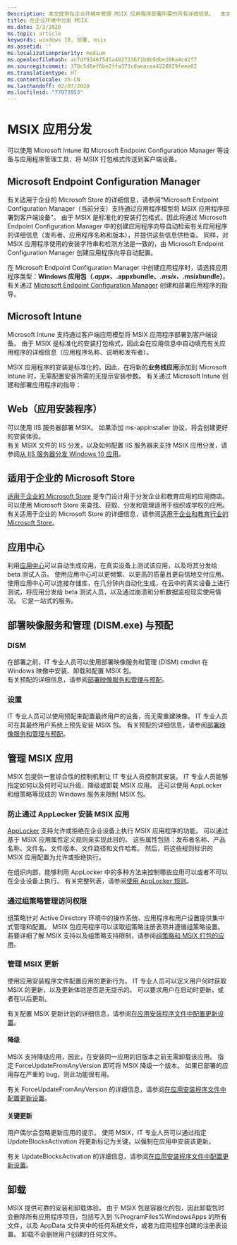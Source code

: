 ```yaml
---
Description: 本文提供在企业环境中管理 MSIX 应用程序部署所需的所有详细信息。  本文的目标读者是企业和 IT 专业人员。
title: 在企业环境中分发 MSIX
ms.date: 2/3/2020
ms.topic: article
keywords: windows 10, 部署, msix
ms.assetid: ''
ms.localizationpriority: medium
ms.openlocfilehash: acfdf9346f5d1a482733671b0b9dbe206a4c42ff
ms.sourcegitcommit: 37bc5d6ef6be2ffa373c0aeacea4226829feee02
ms.translationtype: HT
ms.contentlocale: zh-CN
ms.lasthandoff: 02/07/2020
ms.locfileid: "77073953"
---
```

#   <a name="msix-app-distribution"></a>MSIX 应用分发
可以使用 Microsoft Intune 和 Microsoft Endpoint Configuration Manager 等设备与应用程序管理工具，将 MSIX 打包格式传送到客户端设备。 

##  <a name="microsoft-endpoint-configuration-manager"></a>Microsoft Endpoint Configuration Manager 
有关适用于企业的 Microsoft Store 的详细信息，请参阅“Microsoft Endpoint Configuration Manager（当前分支）支持通过应用程序模型将 MSIX 应用程序部署到客户端设备”。 由于 MSIX 是标准化的安装打包格式，因此将通过 Microsoft Endpoint Configuration Manager 中的创建应用程序向导自动检索有关应用程序的详细信息（发布者、应用程序名称和版本），并提供这些信息供检查。 同样，对 MSIX 应用程序使用的安装字符串和检测方法是一致的，由 Microsoft Endpoint Configuration Manager 创建应用程序向导自动配置。

在 Microsoft Endpoint Configuration Manager 中创建应用程序时，请选择应用程序类型：<b>Windows 应用包（*.appx、*.appxbundle、*.msix、*.msixbundle）</b>。 有关通过 [Microsoft Endpoint Configuration Manager](https://docs.microsoft.com/configmgr/apps/get-started/create-and-deploy-an-application) 创建和部署应用程序的指导。

## <a name="microsoft-intune"></a>Microsoft Intune

Microsoft Intune 支持通过客户端应用模型将 MSIX 应用程序部署到客户端设备。 由于 MSIX 是标准化的安装打包格式，因此会在应用信息中自动填充有关应用程序的详细信息（应用程序名称、说明和发布者）。

MSIX 应用程序的安装是标准化的，因此，在将新的<b>业务线应用</b>添加到 Microsoft Intune 时，无需配置安装所需的无提示安装参数。 有关通过 Microsoft Intune 创建和部署应用程序的指导： 

## <a name="web-app-installer"></a>Web（应用安装程序）

可以使用 IIS 服务器部署 MSIX。  如果添加 ms-appinstaller 协议，将会创建更好的安装体验。  
有关 MSIX 文件的 IIS 分发，以及如何配置 IIS 服务器来支持 MSIX 应用分发，请参阅[从 IIS 服务器分发 Windows 10 应用](https://docs.microsoft.com/windows/msix/app-installer/web-install-iis)。

## <a name="microsoft-store-for-business"></a>适用于企业的 Microsoft Store

[适用于企业的 Microsoft Store](https://businessstore.microsoft.com/store) 是专门设计用于分发企业和教育应用的应用商店。 可以使用 Microsoft Store 来查找、获取、分发和管理适用于组织或学校的应用。  有关适用于企业的 Microsoft Store 的详细信息，请参阅[适用于企业和教育行业的 Microsoft Store](https://docs.microsoft.com/microsoft-store/)。

## <a name="app-center"></a>应用中心

利用[应用中心](https://appcenter.ms/)可以自动生成应用，在真实设备上测试该应用，以及将其分发给 beta 测试人员。  使用应用中心可以更频繁、以更高的质量且更自信地交付应用。  使用应用中心可以连接存储库，在几分钟内自动化生成，在云中的真实设备上进行测试，将应用分发给 beta 测试人员，以及通过崩溃和分析数据监视现实使用情况。 它是一站式的服务。


## <a name="deployment-image-servicing-and-management-dismexe-and-provisioning"></a>部署映像服务和管理 (DISM.exe) 与预配

### <a name="dism"></a>DISM
在部署之前，IT 专业人员可以使用部署映像服务和管理 (DISM) cmdlet 在 Windows 映像中安装、卸载和配置 MSIX 包。  
有关预配的详细信息，请参阅[部署映像服务和管理与预配](managing-your-msix-deployment-dism-provisioning.md)。

### <a name="provisioning"></a>设置
IT 专业人员可以使用预配来配置最终用户的设备，而无需重建映像。  IT 专业人员可在其最终用户系统上预先安装 MSIX 包。
有关预配的详细信息，请参阅[部署映像服务和管理与预配](managing-your-msix-deployment-dism-provisioning.md)。

## <a name="managing-your-msix-app"></a>管理 MSIX 应用

MSIX 包提供一套综合性的控制机制让 IT 专业人员控制其安装。  IT 专业人员能够指定如何以及何时可以升级、降级或卸载 MSIX 应用。  还可以使用 AppLocker 和组策略等现成的 Windows 服务来限制 MSIX 包。 

### <a name="prevent-msix-app-installs-through-applocker"></a>防止通过 AppLocker 安装 MSIX 应用

[AppLocker](https://docs.microsoft.com/windows/security/threat-protection/windows-defender-application-control/applocker/applocker-overview) 支持允许或拒绝在企业设备上执行 MSIX 应用程序的功能。 可以通过基于 MSIX 应用属性定义规则来实现此目的。 这些属性包括：发布者名称、产品名称、文件名、文件版本、文件路径和文件哈希。 然后，将这些规则标识的 MSIX 应用配置为允许或拒绝执行。

在组织内部，能够利用 AppLocker 中的多种方法来控制哪些应用可以或者不可以在企业设备上执行。 有关完整列表，请参阅[使用 AppLocker 规则](https://docs.microsoft.com/windows/security/threat-protection/windows-defender-application-control/applocker/working-with-applocker-rules)。

### <a name="manage-access-through-group-policy"></a>通过组策略管理访问权限

组策略针对 Active Directory 环境中的操作系统、应用程序和用户设置提供集中式管理和配置。 MSIX 包应用程序可以读取组策略注册表项并遵循组策略设置。  
若要详细了解 MSIX 支持以及组策略支持限制，请参阅[组策略和 MSIX 打包的应用](https://review.docs.microsoft.com/windows/msix/group-policy-msix)。

### <a name="manage-msix-updates"></a>管理 MSIX 更新

使用应用安装程序文件配置应用的更新行为。  IT 专业人员可以定义用户何时获取 MSIX 的更新，以及更新体验是否是无提示的。  可以要求用户在启动时更新，或者在以后更新。    

有关配置 MSIX 更新计划的详细信息，请参阅[在应用安装程序文件中配置更新设置](https://docs.microsoft.com/windows/msix/app-installer/update-settings)。

#### <a name="downgrades"></a>降级

MSIX 支持降级应用，因此，在安装同一应用的旧版本之前无需卸载该应用。 指定 ForceUpdateFromAnyVersion 即可将 MSIX 降级一个版本。 如果已部署的应用存在严重的 bug，则此功能很有用。  

有关 ForceUpdateFromAnyVersion 的详细信息，请参阅[在应用安装程序文件中配置更新设置](https://docs.microsoft.com/windows/msix/app-installer/update-settings)。

#### <a name="critical-updates"></a>关键更新

用户偶尔会忽略更新应用的提示。  使用 MSIX，IT 专业人员可以通过指定 UpdateBlocksActivation 将更新标记为关键，以强制在应用中安装该更新。

有关 UpdateBlocksActivation 的详细信息，请参阅[在应用安装程序文件中配置更新设置](https://docs.microsoft.com/windows/msix/app-installer/update-settings)。

## <a name="uninstall"></a>卸载

MSIX 提供可靠的安装和卸载体验。  由于 MSIX 包是容器化的包，因此卸载包时会删除所有应用程序项目，包括写入到 %ProgramFiles%WindowsApps 的所有文件，以及 AppData 文件夹中的任何系统文件，或者为应用程序创建的注册表设置。  卸载不会删除用户创建的任何文件。
